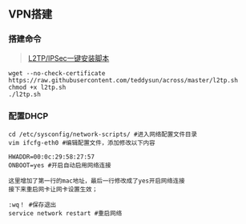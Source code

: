 ## VPN搭建

### 搭建命令

> [L2TP/IPSec一键安装脚本](https://teddysun.com/448.html)


	wget --no-check-certificate https://raw.githubusercontent.com/teddysun/across/master/l2tp.sh
	chmod +x l2tp.sh
	./l2tp.sh

### 配置DHCP

	cd /etc/sysconfig/network-scripts/ #进入网络配置文件目录
	vim ifcfg-eth0 #编辑配置文件，添加修改以下内容

	HWADDR=00:0c:29:58:27:57
	ONBOOT=yes #开启自动启用网络连接

	这里增加了第一行的mac地址，最后一行修改成了yes开启网络连接
	接下来重启网卡让网卡设置生效；

	:wq！ #保存退出
	service network restart #重启网络
